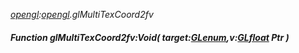 _[opengl](../../modules/opengl/opengl-module.md):[opengl](../../modules/opengl/opengl-module.md).glMultiTexCoord2fv_
##### Function glMultiTexCoord2fv:Void( target:[GLenum](../../modules/opengl/opengl-glenum.md),v:[GLfloat](../../modules/opengl/opengl-glfloat.md) Ptr )
